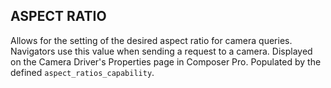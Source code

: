 ## ASPECT RATIO

Allows for the setting of the desired aspect ratio for camera queries. Navigators use this value when sending a request to a camera.  Displayed on the Camera Driver's Properties page in Composer Pro. Populated by the defined `aspect_ratios_capability`.


